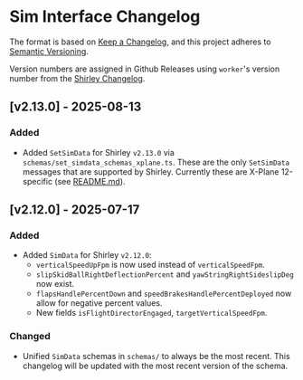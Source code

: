 # Sim Interface Changelog

The format is based on [Keep a Changelog](https://keepachangelog.com/en/1.1.0/),
and this project adheres to [Semantic Versioning](https://semver.org/spec/v2.0.0.html).

Version numbers are assigned in Github Releases using `worker`'s version number from the [Shirley Changelog](https://airplane.team/changelog).

## [v2.13.0] - 2025-08-13

### Added

- Added `SetSimData` for Shirley `v2.13.0` via `schemas/set_simdata_schemas_xplane.ts`. These are the only `SetSimData` messages that are supported by Shirley. Currently these are X-Plane 12-specific (see [README.md](README.md)).

## [v2.12.0] - 2025-07-17

### Added

- Added `SimData` for Shirley `v2.12.0`:
  - `verticalSpeedUpFpm` is now used instead of `verticalSpeedFpm`.
  - `slipSkidBallRightDeflectionPercent` and `yawStringRightSideslipDeg` now exist.
  - `flapsHandlePercentDown` and `speedBrakesHandlePercentDeployed` now allow for negative percent values.
  - New fields `isFlightDirectorEngaged`, `targetVerticalSpeedFpm`.

### Changed

- Unified `SimData` schemas in `schemas/` to always be the most recent. This changelog will be updated with the most recent version of the schema.
